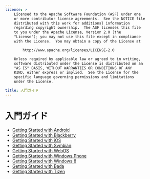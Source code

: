 ```yaml
---
license: >
    Licensed to the Apache Software Foundation (ASF) under one
    or more contributor license agreements.  See the NOTICE file
    distributed with this work for additional information
    regarding copyright ownership.  The ASF licenses this file
    to you under the Apache License, Version 2.0 (the
    "License"); you may not use this file except in compliance
    with the License.  You may obtain a copy of the License at

        http://www.apache.org/licenses/LICENSE-2.0

    Unless required by applicable law or agreed to in writing,
    software distributed under the License is distributed on an
    "AS IS" BASIS, WITHOUT WARRANTIES OR CONDITIONS OF ANY
    KIND, either express or implied.  See the License for the
    specific language governing permissions and limitations
    under the License.

title: 入門ガイド
---
```


入門ガイド
======================

- [Getting Started with Android](android/index.html)
- [Getting Started with Blackberry](blackberry/index.html)
- [Getting Started with iOS](ios/index.html)
- [Getting Started with Symbian](symbian/index.html)
- [Getting Started with WebOS](webos/index.html)
- [Getting Started with Windows Phone](windows-phone/index.html)
- [Getting Started with Windows 8](windows-8/index.html)
- [Getting Started with Bada](bada/index.html)
- [Getting Started with Tizen](tizen/index.html)
